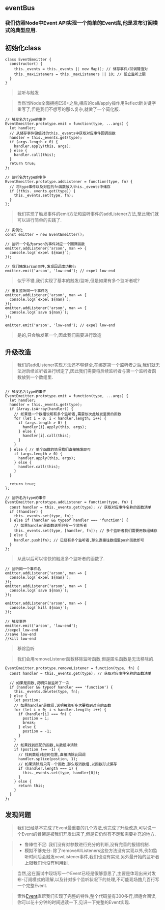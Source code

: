 ## eventBus
### 我们仿照Node中Event API实现一个简单的Event库,他是发布订阅模式的典型应用.

## 初始化class

```
class EventEmeitter {
  constructor() {
    this._events = this._events || new Map(); // 储存事件/回调键值对
    this._maxListeners = this._maxListeners || 10; // 设立监听上限
  }
}
```
> 监听与触发

> 当然当Node全面拥抱ES6+之后,相应的call/apply操作用Reflect新关键字重写了,但是我们不想写的那么复杂,就做了一个简化版.

```
// 触发名为type的事件
EventEmeitter.prototype.emit = function(type, ...args) {
  let handler;
  // 从储存事件键值对的this._events中获取对应事件回调函数
  handler = this._events.get(type);
  if (args.length > 0) {
    handler.apply(this, args);
  } else {
    handler.call(this);
  }
  return true;
};

// 监听名为type的事件
EventEmeitter.prototype.addListener = function(type, fn) {
  // 将type事件以及对应的fn函数放入this._events中储存
  if (!this._events.get(type)) {
    this._events.set(type, fn);
  }
};
```
> 我们实现了触发事件的emit方法和监听事件的addListener方法,至此我们就可以进行简单的实践了.

```
// 实例化
const emitter = new EventEmeitter();

// 监听一个名为arson的事件对应一个回调函数
emitter.addListener('arson', man => {
  console.log(`expel ${man}`);
});

// 我们触发arson事件,发现回调成功执行
emitter.emit('arson', 'low-end'); // expel low-end
```

> 似乎不错,我们实现了基本的触发/监听,但是如果有多个监听者呢?

```
// 重复监听同一个事件名
emitter.addListener('arson', man => {
  console.log(`expel ${man}`);
});
emitter.addListener('arson', man => {
  console.log(`save ${man}`);
});

emitter.emit('arson', 'low-end'); // expel low-end
```
> 是的,只会触发第一个,因此我们需要进行改造

## 升级改造

>我们的addListener实现方法还不够健全,在绑定第一个监听者之后,我们就无法对后续监听者进行绑定了,因此我们需要将后续监听者与第一个监听者函数放到一个数组里.

```

// 触发名为type的事件
EventEmeitter.prototype.emit = function(type, ...args) {
  let handler;
  handler = this._events.get(type);
  if (Array.isArray(handler)) {
    // 如果是一个数组说明有多个监听者,需要依次此触发里面的函数
    for (let i = 0; i < handler.length; i++) {
      if (args.length > 0) {
        handler[i].apply(this, args);
      } else {
        handler[i].call(this);
      }
    }
  } else { // 单个函数的情况我们直接触发即可
    if (args.length > 0) {
      handler.apply(this, args);
    } else {
      handler.call(this);
    }
  }

  return true;
};

// 监听名为type的事件
EventEmeitter.prototype.addListener = function(type, fn) {
  const handler = this._events.get(type); // 获取对应事件名称的函数清单
  if (!handler) {
    this._events.set(type, fn);
  } else if (handler && typeof handler === 'function') {
    // 如果handler是函数说明只有一个监听者
    this._events.set(type, [handler, fn]); // 多个监听者我们需要用数组储存
  } else {
    handler.push(fn); // 已经有多个监听者,那么直接往数组里push函数即可
  }
};
```
> 从此以后可以愉快的触发多个监听者的函数了.

```
// 监听同一个事件名
emitter.addListener('arson', man => {
  console.log(`expel ${man}`);
});
emitter.addListener('arson', man => {
  console.log(`save ${man}`);
});

emitter.addListener('arson', man => {
  console.log(`kill ${man}`);
});

// 触发事件
emitter.emit('arson', 'low-end');
//expel low-end
//save low-end
//kill low-end
```

> 移除监听

>我们会用removeListener函数移除监听函数,但是匿名函数是无法移除的.

```
EventEmeitter.prototype.removeListener = function(type, fn) {
  const handler = this._events.get(type); // 获取对应事件名称的函数清单

  // 如果是函数,说明只被监听了一次
  if (handler && typeof handler === 'function') {
    this._events.delete(type, fn);
  } else {
    let postion;
    // 如果handler是数组,说明被监听多次要找到对应的函数
    for (let i = 0; i < handler.length; i++) {
      if (handler[i] === fn) {
        postion = i;
        break;
      } else {
        postion = -1;
      }
    }
    // 如果找到匹配的函数,从数组中清除
    if (postion !== -1) {
      // 找到数组对应的位置,直接清除此回调
      handler.splice(postion, 1);
      // 如果清除后只有一个函数,那么取消数组,以函数形式保存
      if (handler.length === 1) {
        this._events.set(type, handler[0]);
      }
    } else {
      return this;
    }
  }
};

```

## 发现问题
>我们已经基本完成了Event最重要的几个方法,也完成了升级改造,可以说一个Event的骨架是被我们开发出来了,但是它仍然有不足和需要补充的地方.


>+ 鲁棒性不足: 我们没有对参数进行充分的判断,没有完善的报错机制.
>+ 模拟不够充分: 除了removeAllListeners这些方法没有实现以外,例如监听时间后会触发newListener事件,我们也没有实现,另外最开始的监听者上限我们也没有利用到.

> 当然,这在面试中现场写一个Event已经是很够意思了,主要是体现出来对发布-订阅模式的理解,以及针对多个监听状况下的处理,不可能现场撸几百行写一个完整Event.

>索性[Event](https://github.com/Gozala/events/blob/master/events.js)库帮我们实现了完整的特性,整个代码量有300多行,很适合阅读,你可以花十分钟的时间通读一下,见识一下完整的Event实现.
